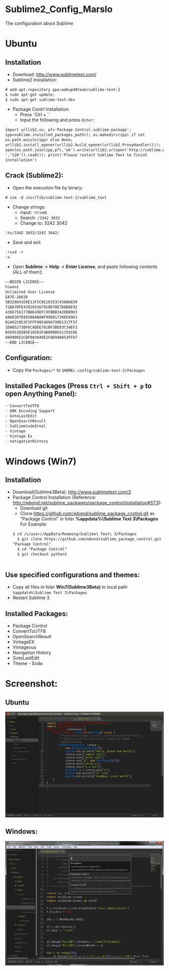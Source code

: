 Sublime2_Config_Marslo
======================

The configuration about Sublime

# Ubuntu
## Installation 
- Download: http://www.sublimetext.com/
- Sublime2 Installation:
<pre><code># add-apt-repository ppa:webupd8team/sublime-text-2
$ sudo apt-get update;
$ sudo apt-get sublime-text-dev
</code></pre>
- Package Contrl Installation:
    - Press `Ctrl + ``
    - Input the following and press `Enter`:
<pre><code>import urllib2,os; pf='Package Control.sublime-package'; ipp=sublime.installed_packages_path(); os.makedirs(ipp) if not os.path.exists(ipp) else None; urllib2.install_opener(urllib2.build_opener(urllib2.ProxyHandler())); open(os.path.join(ipp,pf),'wb').write(urllib2.urlopen('http://sublime.wbond.net/'+pf.replace(' ','%20')).read()); print('Please restart Sublime Text to finish installation')
</code></pre>

## Crack (Sublime2):
- Open the execution file by binary:
<pre><code># vim -d /usr/lib/sublime-text-2/sublime_text
</code></pre>
- Change strings:
    - input:          `:%!xdd`
    - Search:         `/3342 3032`
    - Change to:      3242 3042
<pre><code>:%s/3342 3032/3242 3042/
</code></pre>
- Save and exit
<pre><code>:!xxd -r
:x
</code></pre>
- Open **Sublime** -> **Help** -> **Enter License**, and paste following contents [ALL of them]:
<pre><code>—–BEGIN LICENSE—–
hiwanz
Unlimited User License
EA7E-26838
5B320641E6E11F5C6E16553C438A6839
72BA70FE439203367920D70E7DEB0E92
436D756177BBE49EFC9FBBB3420DB9D3
6AA8307E845B6AB8AF99D81734EEA961
02402C853F1FFF9854D94799D1317F37
1DAB52730F6CADDE701BF3BE03C34EF2
85E053D2B5E16502F4B009DE413591DE
0840D6E2CBF0A3049E2FAD940A53FF67
—–END LICENSE—–
</code></pre>


## Configuration:
- Copy the `Packages/*` to `$HOME/.config/sublime-text-2/Packages`

## Installed Packages (Press `Ctrl + Shift + p` to open **Anything Panel**):
    - ConvertToUTF8
    - GBK Encoding Support
    - GotoLastEdit
    - OpenSearchResult
    - SublimeCodeIntel
    - Vintage
    - Vintage Ex
    - natigationHistory

# Windows (Win7)
## Installation
- Download(Sublime3Beta): http://www.sublimetext.com/3
- Package Control Installation (Reference: http://wbond.net/sublime_packages/package_control/installation#ST3):
    - Download git
    - Clone https://github.com/wbond/sublime_package_control.git as "Package Control" in foler **%appdata%\Sublime Text 3\Packages**    
    For Example: 
    <pre><code>$ cd /c/user/<LOGINNAME>/AppData/Roaming/Sublime\ Text\ 3/Packages
    $ git clone https://github.com/wbond/sublime_package_control.git "Package Control"
    $ cd "Package Control"
    $ git checkout python3
    </code></pre>

## Use specified configurations and themes:
- Copy all files in foler **Win7(Sublime3Beta)** to local path `%appdata%\Sublime Text 3\Packages`
- Restart Sublime 3

## Installed Packages:
- Package Control
- ConvertToUTF8
- OpenSearchResult
- VintageEX
- Vintageous
- Navigation History
- GotoLastEdit
- Theme - Soda

# Screenshot:
## Ubuntu
![My_Sublime2](https://github.com/woainvzu/Sublime2_Config_Marslo/blob/master/Screenshot/Sublime2_Marslo.png?raw=true)
## Windows:
![Sublime3BetaWin7](https://github.com/woainvzu/Sublime2_Config_Marslo/blob/master/Screenshot/Sublime3win7.png?raw=true)

